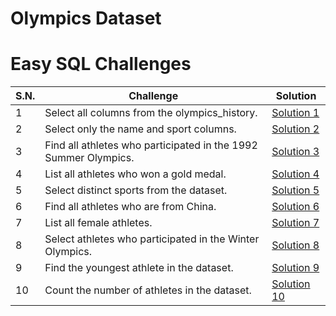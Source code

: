 # Olympics Dataset

# Easy SQL Challenges

| S.N. | Challenge                                                       | Solution                             |
| ---- | --------------------------------------------------------------- | ------------------------------------ |
| 1    | Select all columns from the olympics_history.                   | [Solution 1](/easy/solution_1.sql)   |
| 2    | Select only the name and sport columns.                         | [Solution 2](/easy/solution_2.sql)   |
| 3    | Find all athletes who participated in the 1992 Summer Olympics. | [Solution 3](/easy/solution_3.sql)   |
| 4    | List all athletes who won a gold medal.                         | [Solution 4](/easy/solution_4.sql)   |
| 5    | Select distinct sports from the dataset.                        | [Solution 5](/easy/solution_5.sql)   |
| 6    | Find all athletes who are from China.                           | [Solution 6](/easy/solution_6.sql)   |
| 7    | List all female athletes.                                       | [Solution 7](/easy/solution_7.sql)   |
| 8    | Select athletes who participated in the Winter Olympics.        | [Solution 8](/easy/solution_8.sql)   |
| 9    | Find the youngest athlete in the dataset.                       | [Solution 9](/easy/solution_9.sql)   |
| 10   | Count the number of athletes in the dataset.                    | [Solution 10](/easy/solution_10.sql) |
